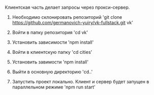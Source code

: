Клиентская часть делает запросы через прокси-сервер.

1. Необходимо склонировать репозиторий
   'git clone https://github.com/germanovich-yuiry/vk-fullstack.git vk'

2. Войти в папку репозитория
   'cd vk'

3. Установить зависимости
   'npm install'

4. Войти в клиентскую папку
   'cd cities'

5. Установить завимости
   'npm install'

6. Выйти в основную директорию
   'cd..'

7. Запустить проект локально. Клиент и сервер будет запущен в параллельном режиме
   'npm run start'
